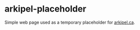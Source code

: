 # arkipel-placeholder

Simple web page used as a temporary placeholder for [arkipel.ca](https://arkipel.ca).